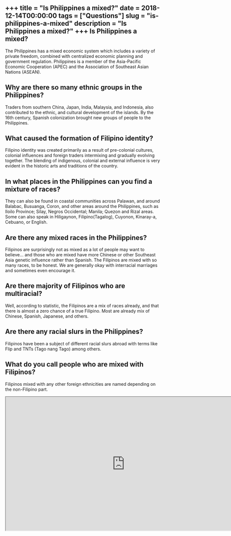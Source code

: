 +++
title = "Is Philippines a mixed?"
date = 2018-12-14T00:00:00
tags = ["Questions"]
slug = "is-philippines-a-mixed"
description = "Is Philippines a mixed?"
+++
Is Philippines a mixed?
-----------------------

The Philippines has a mixed economic system which includes a variety of private freedom, combined with centralized economic planning and government regulation. Philippines is a member of the Asia-Pacific Economic Cooperation (APEC) and the Association of Southeast Asian Nations (ASEAN).

Why are there so many ethnic groups in the Philippines?
-------------------------------------------------------

Traders from southern China, Japan, India, Malaysia, and Indonesia, also contributed to the ethnic, and cultural development of the islands. By the 16th century, Spanish colonization brought new groups of people to the Philippines.

What caused the formation of Filipino identity?
-----------------------------------------------

Filipino identity was created primarily as a result of pre-colonial cultures, colonial influences and foreign traders intermixing and gradually evolving together. The blending of indigenous, colonial and external influence is very evident in the historic arts and traditions of the country.

In what places in the Philippines can you find a mixture of races?
------------------------------------------------------------------

They can also be found in coastal communities across Palawan, and around Balabac, Busuanga, Coron, and other areas around the Philippines, such as Iloilo Province; Silay, Negros Occidental; Manila; Quezon and Rizal areas. Some can also speak in Hiligaynon, Filipino(Tagalog), Cuyonon, Kinaray-a, Cebuano, or English.

Are there any mixed races in the Philippines?
---------------------------------------------

Filipinos are surprisingly not as mixed as a lot of people may want to believe… and those who are mixed have more Chinese or other Southeast Asia genetic influence rather than Spanish. The Filipinos are mixed with so many races, to be honest. We are generally okay with interracial marriages and sometimes even encourage it.

Are there majority of Filipinos who are multiracial?
----------------------------------------------------

Well, according to statistic, the Filipinos are a mix of races already, and that there is almost a zero chance of a true Filipino. Most are already mix of Chinese, Spanish, Japanese, and others.

Are there any racial slurs in the Philippines?
----------------------------------------------

Filipinos have been a subject of different racial slurs abroad with terms like Flip and TNTs (Tago nang Tago) among others.

What do you call people who are mixed with Filipinos?
-----------------------------------------------------

Filipinos mixed with any other foreign ethnicities are named depending on the non-Filipino part.

<iframe allow="accelerometer; autoplay; clipboard-write; encrypted-media; gyroscope; picture-in-picture" allowfullscreen="" class="__youtube_prefs__  epyt-is-override  no-lazyload" data-no-lazy="1" data-origheight="433" data-origwidth="770" data-skipgform_ajax_framebjll="" height="433" id="_ytid_85453" loading="lazy" src="https://www.youtube.com/embed/B8Vx6ZfteoY?enablejsapi=1&autoplay=0&cc_load_policy=0&cc_lang_pref=&iv_load_policy=1&loop=0&modestbranding=0&rel=1&fs=1&playsinline=0&autohide=2&theme=dark&color=red&controls=1&" title="YouTube player" width="770"></iframe>